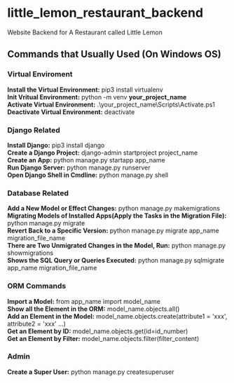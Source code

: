 # little_lemon_restaurant_backend
Website Backend for A Restaurant called Little Lemon

## Commands that Usually Used (On Windows OS)
### Virtual Enviroment
**Install the Virtual Environment:** pip3 install virtualenv <br />
**Init Vritual Environment:** python -m venv **your_project_name** <br />
**Activate Virtual Environment:** .\your_project_name\Scripts\Activate.ps1 <br />
**Deactivate Virtual Environment:** deactivate <br />

### Django Related
**Install Django:** pip3 install django <br />
**Create a Django Project:** django-admin startproject project_name <br />
**Create an App:** python manage.py startapp app_name <br />
**Run Django Server:** python manage.py runserver <br />
**Open Django Shell in Cmdline:** python manage.py shell <br />

### Database Related
**Add a New Model or Effect Changes:** python manage.py makemigrations <br />
**Migrating Models of Installed Apps(Apply the Tasks in the Migration File):** python manage.py migrate <br />
**Revert Back to a Specific Version:** python manage.py migrate app_name migration_file_name <br />
**There are Two Unmigrated Changes in the Model, Run:** python manage.py showmigrations <br />
**Shows the SQL Query or Queries Executed:** python manage.py sqlmigrate app_name migration_file_name

### ORM Commands
**Import a Model:** from app_name import model_name <br />
**Show all the Element in the ORM:** model_name.objects.all() <br />
**Add an Element in the Model:** model_name.objects.create(attribute1 = 'xxx', attribute2 = 'xxx' ...) <br />
**Get an Element by ID:** model_name.objects.get(id=id_number) <br />
**Get an Element by Filter:** model_name.objects.filter(filter_content) <br />

### Admin
**Create a Super User:** python manage.py createsuperuser